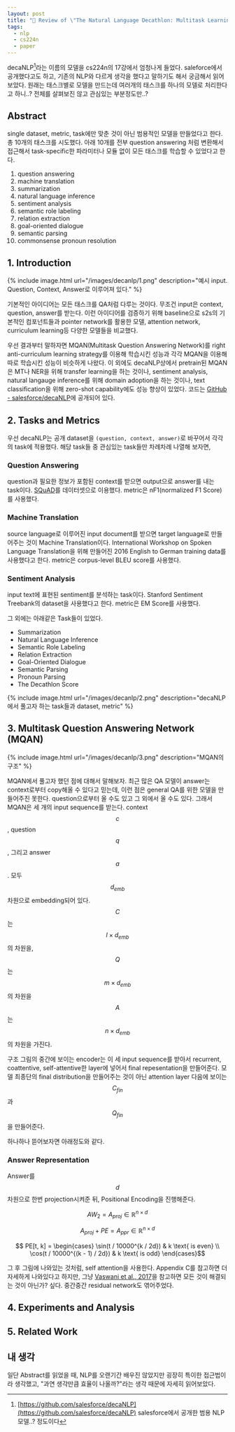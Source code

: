 ```yaml
---
layout: post
title: "📃 Review of \"The Natural Language Decathlon: Multitask Learning as Question Answering\""
tags:
  - nlp
  - cs224n
  - paper
---
```


decaNLP[^decanlp]라는 이름의 모델을 cs224n의 17강에서 엄청나게 들었다. saleforce에서 공개했다고도 하고, 기존의 NLP와 다르게 생각을 했다고 말하기도 해서 궁금해서 읽어보았다. 원래는 태스크별로 모델을 만드는데 여러개의 태스크를 하나의 모델로 처리한다고 하니..? 전체를 살펴보진 않고 관심있는 부분정도만..?

## Abstract

single dataset, metric, task에만 맞춘 것이 아닌 범용적인 모델을 만들었다고 한다. 총 10개의 태스크를 시도했다. 아래 10개를 전부 question answering 처럼 변환해서 접근해서 task-specific한 파라미터나 모듈 없이 모든 태스크를 학습할 수 있었다고 한다.

1. question answering
2. machine translation
3. summarization
4. natural language inference
5. sentiment analysis
6. semantic role labeling
7. relation extraction
8. goal-oriented dialogue
9. semantic parsing
10. commonsense pronoun resolution

## 1. Introduction

{% include image.html url="/images/decanlp/1.png" description="예시 input. Question, Context, Answer로 이루어져 있다." %}

기본적인 아이디어는 모든 태스크를 QA처럼 다루는 것이다. 무조건 input은 context, question, answer를 받는다. 이런 아이디어를 검증하기 위해 baseline으로 s2s의 기본적인 컴포넌트들과 pointer network를 활용한 모델, attention network, curriculum learning등 다양한 모델들을 비교했다.

우선 결과부터 말하자면 MQAN(Multitask Question Answering Network)를 right anti-curriculum learning strategy를 이용해 학습시킨 성능과 각각 MQAN을 이용해 따로 학습시킨 성능이 비슷하게 나왔다. 이 외에도 decaNLP상에서 pretrain된 MQAN은 MT나 NER을 위해 transfer learning을 하는 것이나, sentiment analysis, natural langauge inference를 위해 domain adoption을 하는 것이나, text classification을 위해 zero-shot capability에도 성능 향상이 있었다. 코드는 [GitHub - salesforce/decaNLP](https://github.com/salesforce/decaNLP)에 공개되어 있다.

## 2. Tasks and Metrics

우선 decaNLP는 공개 dataset을 `(question, context, answer)`로 바꾸어서 각각의 task에 적용했다. 해당 task들 중 관심있는 task들만 차례차례 나열해 보자면,

### Question Answering

question과 필요한 정보가 포함된 context를 받으면 output으로 answer를 내는 task이다. [SQuAD](https://arxiv.org/abs/1606.05250)를 데이터셋으로 이용했다. metric은 nF1(normalized F1 Score)를 사용했다.

### Machine Translation

source language로 이루어진 input document를 받으면 target language로 만들어주는 것이 Machine Translation이다. International Workshop on Spoken Language Translation을 위해 만들어진 2016 English to German training data를 사용했다고 한다. metric은 corpus-level BLEU score를 사용했다.

### Sentiment Analysis

input text에 표현된 sentiment를 분석하는 task이다. Stanford Sentiment Treebank의 dataset을 사용했다고 한다. metric은 EM Score를 사용했다.

그 외에는 아래같은 Task들이 있었다.

* Summarization
* Natural Language Inference
* Semantic Role Labeling
* Relation Extraction
* Goal-Oriented Dialogue
* Semantic Parsing
* Pronoun Parsing
* The Decathlon Score

{% include image.html url="/images/decanlp/2.png" description="decaNLP에서 풀고자 하는 task들과 dataset, metric" %}

## 3. Multitask Question Answering Network (MQAN)

{% include image.html url="/images/decanlp/3.png" description="MQAN의 구조" %}

MQAN에서 풀고자 했던 점에 대해서 말해보자. 최근 많은 QA 모델이 answer는 context로부터 copy해올 수 있다고 믿는데, 이런 점은 general QA를 위한 모델을 만들어주진 못한다. question으로부터 올 수도 있고 그 외에서 올 수도 있다. 그래서 MQAN은 세 개의 input sequence를 받는다. context $$c$$, question $$q$$, 그리고 answer $$a$$. 모두 $$d_{emb}$$ 차원으로 embedding되어 있다. $$C$$는 $$l \times d_{emb}$$의 차원을, $$Q$$는 $$m \times d_{emb}$$의 차원을 $$A$$는 $$n \times d_{emb}$$의 차원을 가진다.

구조 그림의 중간에 보이는 encoder는 이 세 input sequence를 받아서 recurrent, coattentive, self-attentive한 layer에 넣어서 final repesentation을 만들어준다. 모델 최종단의 final distribution을 만들어주는 것이 아닌 attention layer 다음에 보이는 $$C_{fin}$$과 $$Q_{fin}$$을 만들어준다.

하나하나 뜯어보자면 아래정도와 같다.

### Answer Representation

Answer를 $$d$$ 차원으로 한번 projection시켜준 뒤, Positional Encoding을 진행해준다.

$$AW_2 = A_{proj} \in \mathbb R^{n \times d}$$

$$A_{proj} + PE = A_{ppr} \in \mathbb R^ {n \times d}$$

$$ PE[t, k] = \begin{cases} \sin(t / 10000^{k / 2d}) & k \text{ is even} \\ \cos(t / 10000^{(k - 1) / 2d}) & k \text{ is odd}  \end{cases}$$

그 후 그림에 나와있는 것처럼, self attention을 사용한다. Appendix C를 참고하면 더 자세하게 나와있다고 하지만, 그냥 [Vaswani et al., 2017](https://arxiv.org/abs/1706.03762)을 참고하면 모든 것이 해결되는 것이 아닌가? 싶다. 중간중간 residual network도 엮어주었다.

## 4. Experiments and Analysis

## 5. Related Work

## 내 생각

일단 Abstract를 읽었을 때, NLP를 오랜기간 배우진 않았지만 굉장히 특이한 접근법이라 생각했고, "과연 생각만큼 효율이 나올까?"라는 생각 때문에 자세히 읽어보았다.

[^decanlp]: [https://github.com/salesforce/decaNLP](https://github.com/salesforce/decaNLP) salesforce에서 공개한 범용 NLP 모델..? 정도이다
